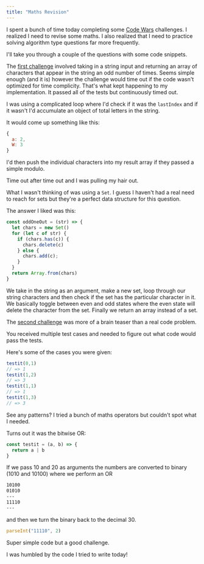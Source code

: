 ```yaml
---
title: "Maths Revision"
---
```


I spent a bunch of time today completing some [Code Wars](https://www.codewars.com/) challenges. I realized I need to revise some maths. I also realized that I need to practice solving algorithm type questions far more frequently.

I'll take you through a couple of the questions with some code snippets.

The [first challenge](https://www.codewars.com/kata/55b080eabb080cd6f8000035) involved taking in a string input and returning an array of characters that appear in the string an odd number of times. Seems simple enough (and it is) however the challenge would time out if the code wasn't optimized for time complicity. That's what kept happening to my implementation. It passed all of the tests but continuously timed out.   

I was using a complicated loop where I'd check if it was the `lastIndex` and if it wasn't I'd accumulate an object of total letters in the string.

It would come up something like this:

```js
{
  a: 2,
  W: 3
}
```

I'd then push the individual characters into my result array if they passed a simple modulo.

Time out after time out and I was pulling my hair out.

What I wasn't thinking of was using a `Set`. I guess I haven't had a real need to reach for sets but they're a perfect data structure for this question.

The answer I liked was this:

```js
const oddOneOut = (str) => {
  let chars = new Set()
  for (let c of str) {
    if (chars.has(c)) {
      chars.delete(c)
    } else {
      chars.add(c);
    }
  }
  return Array.from(chars)
}
```

We take in the string as an argument, make a new set, loop through our string characters and then check if the set has the particular character in it. We basically toggle between even and odd states where the even state will delete the character from the set. Finally we return an array instead of a set.

The [second challenge](https://www.codewars.com/kata/56d904db9963e9cf5000037d/javascript) was more of a brain teaser than a real code problem.

You received multiple test cases and needed to figure out what code would pass the tests.

Here's some of the cases you were given:

```js
testit(0,1)
// => 1
testit(1,2)
// => 3
testit(1,1)
// => 1
testit(1,3)
// => 3
```

See any patterns? I tried a bunch of maths operators but couldn't spot what I needed.

Turns out it was the bitwise OR:

```js
const testit = (a, b) => {
  return a | b
}
```

If we pass 10 and 20 as arguments the numbers are converted to binary (1010 and 10100) where we perform an OR

```txt
10100
01010
---
11110
---
```

and then we turn the binary back to the decimal 30.

```js
parseInt("11110", 2)
```

Super simple code but a good challenge.

I was humbled by the code I tried to write today!